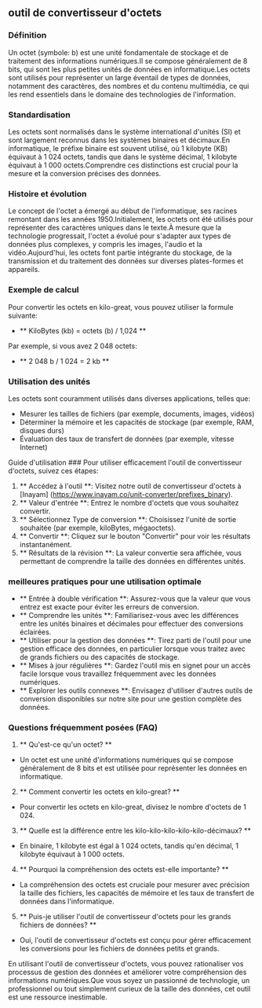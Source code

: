 ## outil de convertisseur d'octets

### Définition
Un octet (symbole: b) est une unité fondamentale de stockage et de traitement des informations numériques.Il se compose généralement de 8 bits, qui sont les plus petites unités de données en informatique.Les octets sont utilisés pour représenter un large éventail de types de données, notamment des caractères, des nombres et du contenu multimédia, ce qui les rend essentiels dans le domaine des technologies de l'information.

### Standardisation
Les octets sont normalisés dans le système international d'unités (SI) et sont largement reconnus dans les systèmes binaires et décimaux.En informatique, le préfixe binaire est souvent utilisé, où 1 kilobyte (KB) équivaut à 1 024 octets, tandis que dans le système décimal, 1 kilobyte équivaut à 1 000 octets.Comprendre ces distinctions est crucial pour la mesure et la conversion précises des données.

### Histoire et évolution
Le concept de l'octet a émergé au début de l'informatique, ses racines remontant dans les années 1950.Initialement, les octets ont été utilisés pour représenter des caractères uniques dans le texte.À mesure que la technologie progressait, l'octet a évolué pour s'adapter aux types de données plus complexes, y compris les images, l'audio et la vidéo.Aujourd'hui, les octets font partie intégrante du stockage, de la transmission et du traitement des données sur diverses plates-formes et appareils.

### Exemple de calcul
Pour convertir les octets en kilo-great, vous pouvez utiliser la formule suivante:
- ** KiloBytes (kb) = octets (b) / 1,024 **

Par exemple, si vous avez 2 048 octets:
- ** 2 048 b / 1 024 = 2 kb **

### Utilisation des unités
Les octets sont couramment utilisés dans diverses applications, telles que:
- Mesurer les tailles de fichiers (par exemple, documents, images, vidéos)
- Déterminer la mémoire et les capacités de stockage (par exemple, RAM, disques durs)
- Évaluation des taux de transfert de données (par exemple, vitesse Internet)

Guide d'utilisation ###
Pour utiliser efficacement l'outil de convertisseur d'octets, suivez ces étapes:
1. ** Accédez à l'outil **: Visitez notre outil de convertisseur d'octets à [Inayam] (https://www.inayam.co/unit-converter/prefixes_binary).
2. ** Valeur d'entrée **: Entrez le nombre d'octets que vous souhaitez convertir.
3. ** Sélectionnez Type de conversion **: Choisissez l'unité de sortie souhaitée (par exemple, kiloBytes, mégaoctets).
4. ** Convertir **: Cliquez sur le bouton "Convertir" pour voir les résultats instantanément.
5. ** Résultats de la révision **: La valeur convertie sera affichée, vous permettant de comprendre la taille des données en différentes unités.

### meilleures pratiques pour une utilisation optimale
- ** Entrée à double vérification **: Assurez-vous que la valeur que vous entrez est exacte pour éviter les erreurs de conversion.
- ** Comprendre les unités **: Familiarisez-vous avec les différences entre les unités binaires et décimales pour effectuer des conversions éclairées.
- ** Utiliser pour la gestion des données **: Tirez parti de l'outil pour une gestion efficace des données, en particulier lorsque vous traitez avec de grands fichiers ou des capacités de stockage.
- ** Mises à jour régulières **: Gardez l'outil mis en signet pour un accès facile lorsque vous travaillez fréquemment avec les données numériques.
- ** Explorer les outils connexes **: Envisagez d'utiliser d'autres outils de conversion disponibles sur notre site pour une gestion complète des données.

### Questions fréquemment posées (FAQ)

1. ** Qu'est-ce qu'un octet? **
- Un octet est une unité d'informations numériques qui se compose généralement de 8 bits et est utilisée pour représenter les données en informatique.

2. ** Comment convertir les octets en kilo-great? **
- Pour convertir les octets en kilo-great, divisez le nombre d'octets de 1 024.

3. ** Quelle est la différence entre les kilo-kilo-kilo-kilo-kilo-décimaux? **
- En binaire, 1 kilobyte est égal à 1 024 octets, tandis qu'en décimal, 1 kilobyte équivaut à 1 000 octets.

4. ** Pourquoi la compréhension des octets est-elle importante? **
- La compréhension des octets est cruciale pour mesurer avec précision la taille des fichiers, les capacités de mémoire et les taux de transfert de données dans l'informatique.

5. ** Puis-je utiliser l'outil de convertisseur d'octets pour les grands fichiers de données? **
- Oui, l'outil de convertisseur d'octets est conçu pour gérer efficacement les conversions pour les fichiers de données petits et grands.

En utilisant l'outil de convertisseur d'octets, vous pouvez rationaliser vos processus de gestion des données et améliorer votre compréhension des informations numériques.Que vous soyez un passionné de technologie, un professionnel ou tout simplement curieux de la taille des données, cet outil est une ressource inestimable.